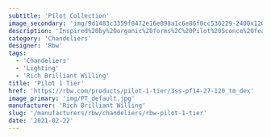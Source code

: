 ```yaml
---
subtitle: 'Pilot Collection'
image_secondary: 'img/9d1483c3359f8472e16e898a1c6e86f0cc530229-2400x1200.png'
description: 'Inspired%20by%20organic%20forms%2C%20Pilot%20Sconce%20features%20a%20rounded%2C%20shell-like%20shade.%20Available%20in%20a%20range%20of%20colors%2C%20lengths%2C%20and%20finishes.%20Lots%20of%20versatility%20to%20create%20different%20archetypes%20of%20wall%20fixtures%2C%20long%20vertical%20double%20arrangement%20or%20single%20stem.'
category: 'Chandeliers'
designer: 'Rbw'
tags:
  - 'Chandeliers'
  - 'Lighting'
  - 'Rich Brilliant Willing'
title: 'Pilot 1 Tier'
href: 'https://rbw.com/products/pilot-1-tier/3ss-pf14-27-120_tm_dex'
image_primary: 'img/PT_default.jpg'
manufacturer: 'Rich Brilliant Willing'
slug: '/manufacturers/rbw/chandeliers/rbw-pilot-1-tier'
date: '2021-02-22'
---
```

